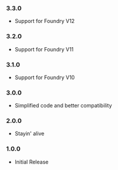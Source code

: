 ### 3.3.0
* Support for Foundry V12

### 3.2.0
* Support for Foundry V11

### 3.1.0
* Support for Foundry V10

### 3.0.0
* Simplified code and better compatibility

### 2.0.0
* Stayin' alive

### 1.0.0
* Initial Release